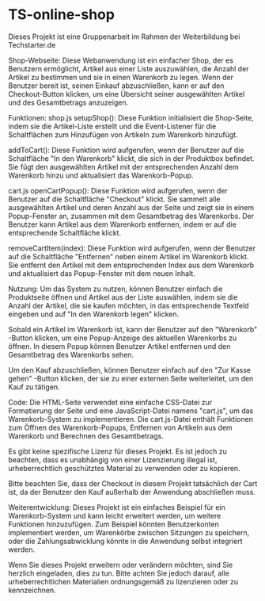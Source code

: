 # TS-online-shop

Dieses Projekt ist eine Gruppenarbeit im Rahmen der Weiterbildung bei Techstarter.de

Shop-Webseite:
Diese Webanwendung ist ein einfacher Shop, der es Benutzern ermöglicht, Artikel aus einer Liste auszuwählen, die Anzahl der Artikel zu bestimmen und sie in einen Warenkorb zu legen. Wenn der Benutzer bereit ist, seinen Einkauf abzuschließen, kann er auf den Checkout-Button klicken, um eine Übersicht seiner ausgewählten Artikel und des Gesamtbetrags anzuzeigen.

Funktionen:
shop.js
setupShop(): Diese Funktion initialisiert die Shop-Seite, indem sie die Artikel-Liste erstellt und die Event-Listener für die Schaltflächen zum Hinzufügen von Artikeln zum Warenkorb hinzufügt.

addToCart(): Diese Funktion wird aufgerufen, wenn der Benutzer auf die Schaltfläche "In den Warenkorb" klickt, die sich in der Produktbox befindet. Sie fügt den ausgewählten Artikel mit der entsprechenden Anzahl dem Warenkorb hinzu und aktualisiert das Warenkorb-Popup.

cart.js
openCartPopup(): Diese Funktion wird aufgerufen, wenn der Benutzer auf die Schaltfläche "Checkout" klickt. Sie sammelt alle ausgewählten Artikel und deren Anzahl aus der Seite und zeigt sie in einem Popup-Fenster an, zusammen mit dem Gesamtbetrag des Warenkorbs. Der Benutzer kann Artikel aus dem Warenkorb entfernen, indem er auf die entsprechende Schaltfläche klickt.

removeCartItem(index): Diese Funktion wird aufgerufen, wenn der Benutzer auf die Schaltfläche "Entfernen" neben einem Artikel im Warenkorb klickt. Sie entfernt den Artikel mit dem entsprechenden Index aus dem Warenkorb und aktualisiert das Popup-Fenster mit dem neuen Inhalt.

Nutzung:
Um das System zu nutzen, können Benutzer einfach die Produktseite öffnen und Artikel aus der Liste auswählen, indem sie die Anzahl der Artikel, die sie kaufen möchten, in das entsprechende Textfeld eingeben und auf "In den Warenkorb legen" klicken.

Sobald ein Artikel im Warenkorb ist, kann der Benutzer auf den "Warenkorb" -Button klicken, um eine Popup-Anzeige des aktuellen Warenkorbs zu öffnen. In diesem Popup können Benutzer Artikel entfernen und den Gesamtbetrag des Warenkorbs sehen.

Um den Kauf abzuschließen, können Benutzer einfach auf den "Zur Kasse gehen" -Button klicken, der sie zu einer externen Seite weiterleitet, um den Kauf zu tätigen.

Code:
Die HTML-Seite verwendet eine einfache CSS-Datei zur Formatierung der Seite und eine JavaScript-Datei namens "cart.js", um das Warenkorb-System zu implementieren. Die cart.js-Datei enthält Funktionen zum Öffnen des Warenkorb-Popups, Entfernen von Artikeln aus dem Warenkorb und Berechnen des Gesamtbetrags.

Es gibt keine spezifische Lizenz für dieses Projekt. Es ist jedoch zu beachten, dass es unabhängig von einer Lizenzierung illegal ist, urheberrechtlich geschütztes Material zu verwenden oder zu kopieren.

Bitte beachten Sie, dass der Checkout in diesem Projekt tatsächlich der Cart ist, da der Benutzer den Kauf außerhalb der Anwendung abschließen muss.

Weiterentwicklung:
Dieses Projekt ist ein einfaches Beispiel für ein Warenkorb-System und kann leicht erweitert werden, um weitere Funktionen hinzuzufügen. Zum Beispiel könnten Benutzerkonten implementiert werden, um Warenkörbe zwischen Sitzungen zu speichern, oder die Zahlungsabwicklung könnte in die Anwendung selbst integriert werden.

Wenn Sie dieses Projekt erweitern oder verändern möchten, sind Sie herzlich eingeladen, dies zu tun. Bitte achten Sie jedoch darauf, alle urheberrechtlichen Materialien ordnungsgemäß zu lizenzieren oder zu kennzeichnen.
